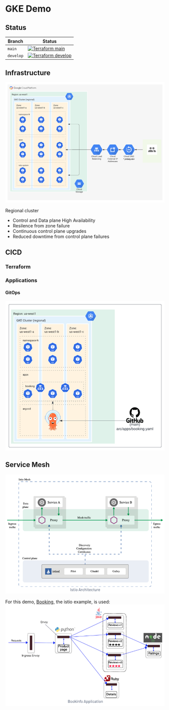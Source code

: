 # GKE Demo

## Status
| Branch  | Status  |
|---|---|
| `main`   | [![Terraform main](https://github.com/jvidalg/arc/workflows/Terraform%20main/badge.svg?branch=main)](https://github.com/jvidalg/arc/actions/workflows/main.yml)  |
| `develop`  | [![Terraform develop](https://github.com/jvidalg/arc/workflows/Terraform%20develop/badge.svg?branch=develop)](https://github.com/jvidalg/arc/actions/workflows/develop.yml)  |

## Infrastructure

![gke layout](./.media/GKEGCPKubernetesGKE.png)

Regional cluster

- Control and Data plane High Availability
- Resilence from zone failure
- Continuous control plane upgrades
- Reduced downtime from control plane failures

## CICD

### Terraform



### Applications



#### GitOps

![argo](./.media/Argo.png)

## Service Mesh

![istio arch](./.media/service-mesh.png)

For this demo, [Booking](https://istio.io/latest/docs/examples/bookinfo/), the istio example, is used:
![booking](./.media/Booking.png)

